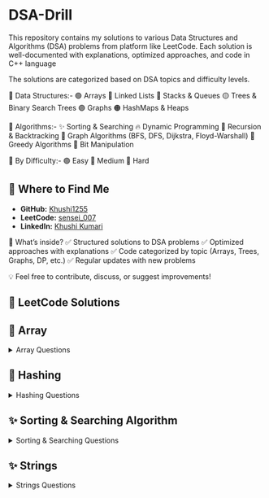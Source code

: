 # DSA-Drill
This repository contains my solutions to various Data Structures and Algorithms (DSA) problems from platform like LeetCode. Each solution is well-documented with explanations, optimized approaches, and code in C++ language

The solutions are categorized based on DSA topics and difficulty levels.

📂 Data Structures:-
🟢 Arrays
🔵 Linked Lists
🔴 Stacks & Queues
🟡 Trees & Binary Search Trees
🟣 Graphs
🟠 HashMaps & Heaps

📂 Algorithms:-
✨ Sorting & Searching
🔥 Dynamic Programming
🔁 Recursion & Backtracking
🌉 Graph Algorithms (BFS, DFS, Dijkstra, Floyd-Warshall)
🏹 Greedy Algorithms
🧩 Bit Manipulation

📂 By Difficulty:-
🟢 Easy
🔵 Medium
🔴 Hard

## 📍 Where to Find Me  
- **GitHub:** [Khushi1255](https://github.com/Khushi1255)  
- **LeetCode:** [sensei_007](https://leetcode.com/u/sensei_007/)  
- **LinkedIn:** [Khushi Kumari](https://www.linkedin.com/in/khushi-kumari-235818261/)  


🚀 What’s inside?
✅ Structured solutions to DSA problems
✅ Optimized approaches with explanations
✅ Code categorized by topic (Arrays, Trees, Graphs, DP, etc.)
✅ Regular updates with new problems

💡 Feel free to contribute, discuss, or suggest improvements!

## 📝 LeetCode Solutions

## 📂 Array
<details>
  <summary>Array Questions</summary>

<br>

| #  | Problem Name | Solution | Difficulty |
|----|--------------|----------|------------|
| 1  | [Find the Duplicate Number](https://leetcode.com/problems/find-the-duplicate-number/) | [Duplicate_Number.cpp](Array/Duplicate_Number.cpp) | 🟦Medium |
| 2  | [Sort Colors](https://leetcode.com/problems/sort-colors/) | [Sort_Colors.cpp](Array/Sort_Colors.cpp) | 🟦Medium |
| 3  | [Remove Duplicates from Sorted Array](https://leetcode.com/problems/remove-duplicates-from-sorted-array/) | [Remove_Duplicates_from_Sorted_Array.cpp](Array/Remove_Duplicates_from_Sorted_Array.cpp) | 🟩Easy |
| 4  | [Set Matrix Zeroes](https://leetcode.com/problems/set-matrix-zeroes/) | [Set_Matrix_Zeroes.cpp](Array/Set_Matrix_Zeroes.cpp) | 🟦Medium |
| 5  | [Move Zeroes](https://leetcode.com/problems/move-zeroes/) | [Move_Zeroes.cpp](Array/Move_Zeroes.cpp) | 🟩Easy |
| 6  | [Best Time To Buy And Sell Stock](https://leetcode.com/problems/best-time-to-buy-and-sell-stock/) | [Best_Time_To_Buy_And_Sell_Stock.cpp](Array/Best_Time_To_Buy_And_Sell_Stock.cpp) | 🟩Easy |
| 7  | [Chocolate Distribution Problem](https://www.geeksforgeeks.org/chocolate-distribution-problem3825/) | [Chocolate_Distribution_Problem.cpp](Array/Chocolate_Distribution_Problem.cpp) | 🟩Easy |
| 8  | [Two Sum](https://leetcode.com/problems/two-sum/) | [Two_Sum.cpp](Array/Two_Sum.cpp) | 🟩Easy |
| 9  | [Best Time To Buy And Sell Stock 2](https://leetcode.com/problems/best-time-to-buy-and-sell-stock-ii/) | [Best_Time_To_Buy_And_Sell_Stock_2.cpp](Array/Best_Time_To_Buy_And_Sell_Stock_2.cpp) | 🟦Medium |
| 10 | [Subarray Sum Divisible By K](https://leetcode.com/problems/subarray-sums-divisible-by-k/) | [Subarray_Sum_Divisible_By_K.cpp](Array/Subarray_Sum_Divisible_By_K.cpp) | 🟦Medium |
| 11 | [Find All Duplicates in an Array](https://leetcode.com/problems/find-all-duplicates-in-an-array/) | [Find_All_Duplicates_In_An_Array.cpp](Array/Find_All_Duplicates_In_An_Array.cpp) | 🟦Medium |
| 12 | [Container With Most Water](https://leetcode.com/problems/container-with-most-water/) | [Container_With_Most_Water.cpp](Array/Container_With_Most_Water.cpp) | 🟦Medium |
| 13 | [3SUM](https://leetcode.com/problems/3sum/) | [3SUM.cpp](Array/3SUM.cpp) | 🟦Medium |
| 14 | [4SUM](https://leetcode.com/problems/4sum/) | [4SUM.cpp](Array/4SUM.cpp) | 🟦Medium |
| 15 | [Maximum Points You Can Obtain From Cards](https://leetcode.com/problems/maximum-points-you-can-obtain-from-cards/) | [Maximum_Points_You_Can_Obtain_From_Cards.cpp](Array/Maximum_Points_You_Can_Obtain_From_Cards.cpp) | 🟦Medium |
| 16 | [Subarray Sum Equals K](https://leetcode.com/problems/subarray-sum-equals-k/) | [Subarray_Sum_Equals_K.cpp](Array/Subarray_Sum_Equals_K.cpp) | 🟦Medium |
| 17 | [Spiral Matrix](https://leetcode.com/problems/spiral-matrix/) | [Spiral_Matrix.cpp](Array/Spiral_Matrix.cpp) | 🟦Medium |
| 18 | [Word Search](https://leetcode.com/problems/word-search/) | [Word_Search.cpp](Array/Word_Search.cpp) | 🟦Medium |
| 19 | [Merge Sorted Array](https://leetcode.com/problems/merge-sorted-array/) | [Merge_Sorted_Array.cpp](Array/Merge_Sorted_Array.cpp) | 🟩Easy |
| 20 | [Jump Game](https://leetcode.com/problems/jump-game/) | [Jump_Game.cpp](Array/Jump_Game.cpp) | 🟦Medium |
| 21 | [Majority Element](https://leetcode.com/problems/majority-element/) | [Majority_Element.cpp](Array/Majority_Element.cpp) | 🟩Easy |
| 22 | [Reverse Pairs](https://leetcode.com/problems/reverse-pairs/) | [Reverse_Pairs.cpp](Array/Reverse_Pairs.cpp) | 🔴Hard |
| 23 | [All Unique Permutations of an Array](https://leetcode.com/problems/permutations-ii/) | [All_Unique_Permutations_of_an_array.cpp](Array/All_Unique_Permutations_of_an_array.cpp) | 🟦Medium |
| 24 | [Maximum Subarray Sum (Kadane's Algo)](https://leetcode.com/problems/maximum-subarray/) | [Maximum_Subarray_Sum.cpp](Array/Maximum_Subarray_Sum.cpp) | 🟦Medium |
| 25 | [Union of Arrays with Duplicates](https://practice.geeksforgeeks.org/problems/union-of-two-arrays3538/1) | [Union_of_Arrays_with_Duplicates.cpp](Array/Union_of_Arrays_with_Duplicates.cpp) | 🟩Easy |
| 26 | [Minimize the Heights](https://www.geeksforgeeks.org/minimize-the-heights-i/) | [Minimize_the_heights.cpp](Array/Minimize_the_heights.cpp) | 🟦Medium |
| 27 | [Maximum Product Subarray](https://leetcode.com/problems/maximum-product-subarray/) | [Maximum_Product_Subarray.cpp](Array/Maximum_Product_Subarray.cpp) | 🟦Medium |
| 28 | [Count Inversion](https://www.geeksforgeeks.org/counting-inversions/) | [Count_Inversion.cpp](Array/Count_Inversion.cpp) | 🟦Medium |
| 29 | [Longest Consecutive Sequence](https://leetcode.com/problems/longest-consecutive-sequence/) | [Longest_Consecutive_Sequence.cpp](Array/Longest_Consecutive_Sequence.cpp) | 🟦Medium |
| 30 | [Merge Intervals](https://leetcode.com/problems/merge-intervals/) | [Merge_Intervals.cpp](Array/Merge_Intervals.cpp) | 🟦Medium |
| 31 | [Next Permutation](https://leetcode.com/problems/next-permutation/description/) | [Next_Permutation.cpp](Array/Next_Permuatation.cpp) | 🟦Medium |
| 32 | [Search 2D Matrix](https://leetcode.com/problems/search-a-2d-matrix/) | [Search_2D_Matrix.cpp](Array/Search_2D_Matrix.cpp) | 🟦Medium |
</details>

## 📂 Hashing
<details>
  <summary>Hashing Questions</summary>
<br>
  
| #  | Problem Name | Solution | Difficulty |
|----|--------------|----------|------------|
| 1  | [Array Subset](https://www.geeksforgeeks.org/problems/array-subset-of-another-array2317/1) | [Array_Subset.cpp](Hashing/Array_Subset.cpp) | 🟦Medium |
| 2  | [Array Pair Sum Divisibility Problem](https://www.geeksforgeeks.org/problems/array-pair-sum-divisibility-problem3257/1) | [Array_Pair_Sum_Divisibility_Problem.cpp](Hashing/Array_Pair_Sum_Divisibility_Problem.cpp) | 🟦Medium |
| 3  | [Largest subarray of 0's and 1's](https://www.geeksforgeeks.org/problems/largest-subarray-of-0s-and-1s/1) | [Largest_subarray_of_0's_and_1's.cpp](Hashing/Largest_subarray_of_0's_and_1's.cpp) | 🟩Easy |
| 4  | [Symmetric pairs in an array](https://www.geeksforgeeks.org/given-an-array-of-pairs-find-all-symmetric-pairs-in-it/) | [Symmetric_pairs_in_an_array.cpp](Hashing/Symmetric_pairs_in_an_array.cpp) | 🟦Medium |
</details>

## ✨ Sorting & Searching Algorithm
<details>
  <summary>Sorting & Searching Questions</summary>
<br>

| #  | Problem Name | Solution | Difficulty |
|----|--------------|----------|------------|
| 1  | [Selection Sort](https://www.geeksforgeeks.org/problems/selection-sort/1?selectedLang=cpp) | [Selection_Sort.cpp](Sorting_and_Searching/Selection_Sort.cpp) | 🟦Medium |
| 2  | [Bubble Sort](https://www.geeksforgeeks.org/problems/bubble-sort/1) | [Bubble_Sort.cpp](Sorting_and_Searching/Bubble_Sort.cpp) | 🟦Medium |
| 3  | [Insertion Sort](https://www.geeksforgeeks.org/problems/insertion-sort/1) | [Insertion_Sort.cpp](Sorting_and_Searching/Insertion_Sort.cpp) | 🟩Easy |
| 4  | [Quick Sort](https://www.geeksforgeeks.org/problems/quick-sort/1) | [Quick_Sort.cpp](Sorting_and_Searching/Quick_Sort.cpp) | 🟦Medium |
| 5  | [Merge Sort](https://www.geeksforgeeks.org/problems/merge-sort/1) | [Merge_Sort.cpp](Sorting_and_Searching/Merge_Sort.cpp) | 🟦Medium |
| 6  | [Linear Search ](https://www.geeksforgeeks.org/problems/search-an-element-in-an-array-1587115621/1) | [Linear_Search.cpp](Sorting_and_Searching/Linear_Search.cpp) | 🟦Medium |
| 7  | [Binary Search](https://www.geeksforgeeks.org/problems/binary-search-1587115620/1) | [Binary_Search.cpp](Sorting_and_Searching/Binary_Search.cpp) | 🟦Medium |
| 8  | [Ternary Search](https://www.geeksforgeeks.org/problems/searching-an-element-in-a-sorted-array-ternary-search--141631/1) | [Ternary_Search.cpp](Sorting_and_Searching/Ternary_Search.cpp) | 🟦Medium |
| 9  | [Permutations in array](https://www.geeksforgeeks.org/problems/permutations-in-array1747/1) | [Permutations_in_array.cpp](Sorting_and_Searching/Permutations_in_array.cpp) | 🟩Easy |
| 10 | [Ceil in Sorted Array](https://www.geeksforgeeks.org/problems/ceil-in-a-sorted-array/1) | [Ceil_in_a_Sorted_Array.cpp](Sorting_and_Searching/Ceil_in_a_Sorted_Array.cpp) | 🟩Easy |
| 11 | [Find pair Given Difference](https://www.geeksforgeeks.org/problems/find-pair-given-difference1559/1) | [Find_Pair_Given_Difference.cpp](Sorting_and_Searching/Find_Pair_Given_Difference.cpp) | 🟩Easy |
| 12 | [Radix Sort](https://www.geeksforgeeks.org/problems/radix-sort/1) | [Radix_Sort.cpp](Sorting_and_Searching/Radix_Sort.cpp) | 🟦Medium |
| 13 | [Find Peak Element](https://leetcode.com/problems/find-peak-element/description/) | [Find_Peak_Element.cpp](Sorting_and_Searching/Find_Peak_Element.cpp) | 🟦Medium |
| 14 | [Search in rotated Sorted Array](https://leetcode.com/problems/search-in-rotated-sorted-array/) | [Search_In_Rotated_Sorted_Array.cpp](Sorting_and_Searching/Search_In_Rotated_Sorted_Array.cpp) | 🟦Medium |
| 15 | [Minimum swap to sort](https://www.geeksforgeeks.org/problems/minimum-swaps/1) | [Minimum_Swaps_To_Sort.cpp](Sorting_and_Searching/Minimum_Swaps_To_Sort.cpp) | 🟦Medium |
| 16 | [Aggressive Cows](https://www.geeksforgeeks.org/problems/aggressive-cows/1) | [Aggressive_cows.cpp.cpp](Sorting_and_Searching/Aggressive_cows.cpp) | 🟦Medium |
| 17 | [Allocate Minimum Pages](https://www.geeksforgeeks.org/problems/allocate-minimum-number-of-pages0937/1) | [Allocate_Minimum_Pages.cpp](Sorting_and_Searching/Allocate_Minimum_Pages.cpp) | 🔴Hard  |
| 18 | [Count of Smaller Numbers After Self](https://leetcode.com/problems/count-of-smaller-numbers-after-self/description/) | [Count_Of_Smaller_Nos_After_Self.cpp](Sorting_and_Searching/Count_Of_Smaller_Nos_After_Self.cpp) | 🔴Hard  |
| 19 | [Smallest Positive Missing](https://www.geeksforgeeks.org/problems/smallest-positive-missing-number-1587115621/1) | [Smallest_Positive_Missing.cpp](Sorting_and_Searching/Smallest_Positive_Integer.cpp) | 🟩Easy |

</details>

## ✨ Strings
<details>
  <summary>Strings Questions</summary>
<br>

| #  | Problem Name | Solution | Difficulty |
|----|--------------|----------|------------|
| 1  | [Valid Parenthesis](https://leetcode.com/problems/valid-parentheses/description/) | [Valid_Parentheses.cpp](String/Valid_Parentheses.cpp) | 🟩Easy |
| 2  | [Print all the duplicate characters in a string](https://www.geeksforgeeks.org/print-all-the-duplicates-in-the-input-string/) | [Print_al_the_duplicate_characters_in_a_string.cpp](String/Print_al_the_duplicate_characters_in_a_string.cpp) | 🟩Easy |
| 3  | [Find the Index of the First Occurrence in a String](https://leetcode.com/problems/find-the-index-of-the-first-occurrence-in-a-string/description/) | [Find_the_Index_of_the_First_Occurrence_in_a_String.cpp](String/Find_the_Index_of_the_First_Occurrence_in_a_String.cpp) | 🟩Easy |


